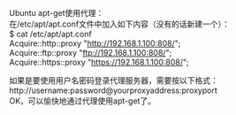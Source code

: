Ubuntu apt-get使用代理：    
在/etc/apt/apt.conf文件中加入如下内容（没有的话新建一个）：     
$ cat /etc/apt/apt.conf    
Acquire::http::proxy "http://192.168.1.100:808/";     
Acquire::ftp::proxy "ftp://192.168.1.100:808/";     
Acquire::https::proxy "https://192.168.1.100:808/";      

如果是要使用用户名密码登录代理服务器，需要按以下格式：    
http://username:password@yourproxyaddress:proxyport      
OK，可以愉快地通过代理使用apt-get了。
